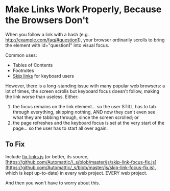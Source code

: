 Make Links Work Properly, Because the Browsers Don't
====================================================

When you follow a link with a hash (e.g. http://example.com/faq/#question1),
your browser ordinarily scrolls to bring the element with id="question1"
into visual focus.

Common uses:
-  Tables of Contents
-  Footnotes
-  [Skip links](https://webaim.org/techniques/skipnav/) for keyboard users

However, there is a long-standing issue with many popular web browsers:
a lot of times, the screen scrolls but keyboard focus doesn't follow, making
the link worse than useless. Either:
1) the focus remains on the link element... so the user STILL has to tab
through everything, skipping nothing, AND now they can't even see what
they are tabbing through, since the screen scrolled; or
2) the page refreshes and the keyboard focus is set at the very start of
the page... so the user has to start all over again.

To Fix
------
Include [fix-links.js](./fix-links.js) (or better, its source,
[https://github.com/Automattic/\_s/blob/master/js/skip-link-focus-fix.js](https://github.com/Automattic/_s/blob/master/js/skip-link-focus-fix.js),
which is kept up-to-date) in every web project. EVERY web project.

And then you won't have to worry about this.
